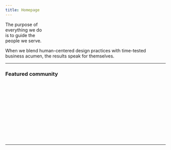```yaml
---
title: Homepage
---
```


<title-block fade="true">
The purpose of<br>
everything we do<br>
<span>is to guide the<br>
people we serve.</span>
</title-block>

<grid background="gray-10">
<column lg="8" md="5">

<p size="xl">When we blend human-centered design practices with time-tested business acumen, the results speak for themselves.</p>

<icon name="PlexArrowDown"></icon>

</column>
</grid>

<grid background="gray-10">
<column lg="16">

<hr>

</column>

<!-- Featured Community Start -->

<column lg="4">

### Featured community

</column>

<column lg="4" md="4">

<tile title_size="small"
    href="/community/Ruchi/"
    caption="community/Ruchi"
    title="Ruchi Batra">
<img src="../images/cards/placeholder.png" alt="" />
</tile>

</column>
<column lg="4" md="4">

<tile title_size="small"
    href="/community/Jordan/"
    caption="community/Jordan"
    title="Jordan Shade">
<img src="../images/cards/placeholder.png" alt="" />
</tile>

</column>
<column lg="4" md="4">

<tile title_size="small"
    href="/community/Ruchi/"
    caption="community/Placeholder"
    title="Placeholder Lastname">
<img src="../images/cards/placeholder.png" alt="" />
</tile>

</column>
<column lg="4" md="4" offset_lg="4">

<tile title_size="small"
    href="/community/Ruchi/"
    caption="community/Placeholder"
    title="Placeholder Lastname">
<img src="../images/cards/placeholder.png" alt="" />
</tile>
</tile>

</column>
<column lg="4" md="4">

<tile title_size="small"
    href="/community/Ruchi/"
    caption="community/Placeholder"
    title="Placeholder Lastname">
<img src="../images/cards/placeholder.png" alt="" />
</tile>

</column>
<column lg="4" md="4">

<tile title_size="small"
    href="/community/Ruchi/"
    caption="community/Placeholder"
    title="Placeholder Lastname">
<img src="../images/cards/placeholder.png" alt="" />
</tile>

</column>
<column lg="4" md="4" offset_lg="4">

<tile title_size="small"
    href="/community/Ruchi/"
    caption="community/Placeholder"
    title="Placeholder Lastname">
<img src="../images/cards/placeholder.png" alt="" />
</tile>
</tile>

</column>
<column lg="4" md="4">

<tile title_size="small"
    href="/community/Ruchi/"
    caption="community/Placeholder"
    title="Placeholder Lastname">
<img src="../images/cards/placeholder.png" alt="" />
</tile>

</column>
<column lg="4" md="4">

<tile title_size="small"
    href="/community/Ruchi/"
    caption="community/Placeholder"
    title="Placeholder Lastname">
<img src="../images/cards/placeholder.png" alt="" />
</tile>

</column>
<column lg="4" md="4" offset_lg="4">

<tile title_size="small"
    href="/community/Ruchi/"
    caption="community/Placeholder"
    title="Placeholder Lastname">
<img src="../images/cards/placeholder.png" alt="" />
</tile>
</tile>

</column>
<column lg="4" md="4">

<tile title_size="small"
    href="/community/Ruchi/"
    caption="community/Placeholder"
    title="Placeholder Lastname">
<img src="../images/cards/placeholder.png" alt="" />
</tile>

</column>
<column lg="4" md="4">

<tile title_size="small"
    href="/community/Ruchi/"
    caption="community/Placeholder"
    title="Placeholder Lastname">
<img src="../images/cards/placeholder.png" alt="" />
</tile>

</column>
<column lg="4" md="4" offset_lg="4">

<tile title_size="small"
    href="/community/Ruchi/"
    caption="community/Placeholder"
    title="Placeholder Lastname">
<img src="../images/cards/placeholder.png" alt="" />
</tile>
</tile>

</column>
<column lg="4" md="4">

<tile title_size="small"
    href="/community/Ruchi/"
    caption="community/Placeholder"
    title="Placeholder Lastname">
<img src="../images/cards/placeholder.png" alt="" />
</tile>

</column>
</grid>

<grid background="gray-10">
<column lg="16">

<hr>

</column>
<column lg="4">

<!-- Featured Community End -->
